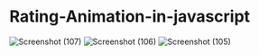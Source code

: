 # Rating-Animation-in-javascript
![Screenshot (107)](https://github.com/Aashif10/Rating-Animation-in-javascript/assets/163505856/08a611fd-6424-49c2-ba37-82ec79226715)
![Screenshot (106)](https://github.com/Aashif10/Rating-Animation-in-javascript/assets/163505856/13618d80-dc1f-4a0c-a412-8a9b14031128)
![Screenshot (105)](https://github.com/Aashif10/Rating-Animation-in-javascript/assets/163505856/bf38c09e-234a-452a-925f-618f970b79cb)
